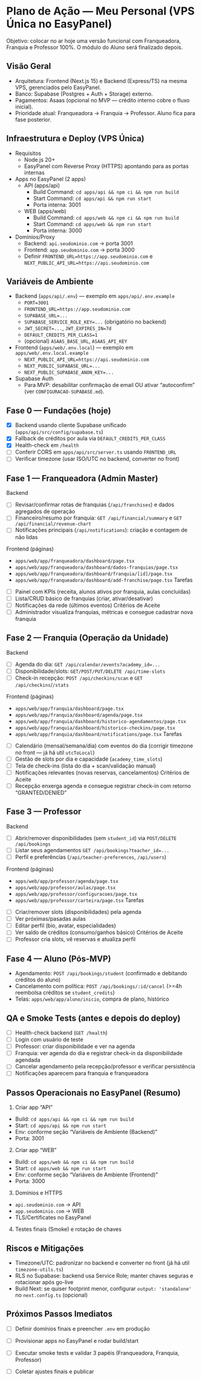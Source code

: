 # Plano de Ação — Meu Personal (VPS Única no EasyPanel)

Objetivo: colocar no ar hoje uma versão funcional com Franqueadora, Franquia e Professor 100%. O módulo do Aluno será finalizado depois.

## Visão Geral
- Arquitetura: Frontend (Next.js 15) e Backend (Express/TS) na mesma VPS, gerenciados pelo EasyPanel.
- Banco: Supabase (Postgres + Auth + Storage) externo.
- Pagamentos: Asaas (opcional no MVP — crédito interno cobre o fluxo inicial).
- Prioridade atual: Franqueadora → Franquia → Professor. Aluno fica para fase posterior.

## Infraestrutura e Deploy (VPS Única)
- Requisitos
  - Node.js 20+
  - EasyPanel com Reverse Proxy (HTTPS) apontando para as portas internas
- Apps no EasyPanel (2 apps)
  - API (apps/api)
    - Build Command: `cd apps/api && npm ci && npm run build`
    - Start Command: `cd apps/api && npm run start`
    - Porta interna: 3001
  - WEB (apps/web)
    - Build Command: `cd apps/web && npm ci && npm run build`
    - Start Command: `cd apps/web && npm run start`
    - Porta interna: 3000
- Domínios/Proxy
  - Backend: `api.seudominio.com` → porta 3001
  - Frontend: `app.seudominio.com` → porta 3000
  - Definir `FRONTEND_URL=https://app.seudominio.com` e `NEXT_PUBLIC_API_URL=https://api.seudominio.com`

## Variáveis de Ambiente
- Backend (`apps/api/.env`) — exemplo em `apps/api/.env.example`
  - `PORT=3001`
  - `FRONTEND_URL=https://app.seudominio.com`
  - `SUPABASE_URL=...`
  - `SUPABASE_SERVICE_ROLE_KEY=...` (obrigatório no backend)
  - `JWT_SECRET=...`, `JWT_EXPIRES_IN=7d`
  - `DEFAULT_CREDITS_PER_CLASS=1`
  - (opcional) `ASAAS_BASE_URL`, `ASAAS_API_KEY`
- Frontend (`apps/web/.env.local`) — exemplo em `apps/web/.env.local.example`
  - `NEXT_PUBLIC_API_URL=https://api.seudominio.com`
  - `NEXT_PUBLIC_SUPABASE_URL=...`
  - `NEXT_PUBLIC_SUPABASE_ANON_KEY=...`
- Supabase Auth
  - Para MVP: desabilitar confirmação de email OU ativar “autoconfirm” (ver `CONFIGURACAO-SUPABASE.md`).

## Fase 0 — Fundações (hoje)
- [x] Backend usando cliente Supabase unificado (`apps/api/src/config/supabase.ts`)
- [x] Fallback de créditos por aula via `DEFAULT_CREDITS_PER_CLASS`
- [x] Health-check em `/health`
- [ ] Conferir CORS em `apps/api/src/server.ts` usando `FRONTEND_URL`
- [ ] Verificar timezone (usar ISO/UTC no backend, converter no front)

## Fase 1 — Franqueadora (Admin Master)
Backend
- [ ] Revisar/confirmar rotas de franquias (`/api/franchises`) e dados agregados de operação
- [ ] Financeiro/resumo por franquia: `GET /api/financial/summary` e `GET /api/financial/revenue-chart`
- [ ] Notificações principais (`/api/notifications`): criação e contagem de não lidas

Frontend (páginas)
- `apps/web/app/franqueadora/dashboard/page.tsx`
- `apps/web/app/franqueadora/dashboard/dados-franquias/page.tsx`
- `apps/web/app/franqueadora/dashboard/franquia/[id]/page.tsx`
- `apps/web/app/franqueadora/dashboard/add-franchise/page.tsx`
Tarefas
- [ ] Painel com KPIs (receita, alunos ativos por franquia, aulas concluídas)
- [ ] Lista/CRUD básico de franquias (criar, ativar/desativar)
- [ ] Notificações da rede (últimos eventos)
Critérios de Aceite
- [ ] Administrador visualiza franquias, métricas e consegue cadastrar nova franquia

## Fase 2 — Franquia (Operação da Unidade)
Backend
- [ ] Agenda do dia: `GET /api/calendar/events?academy_id=...`
- [ ] Disponibilidade/slots: `GET/POST/PUT/DELETE /api/time-slots`
- [ ] Check-in recepção: `POST /api/checkins/scan` e `GET /api/checkins`/`/stats`

Frontend (páginas)
- `apps/web/app/franquia/dashboard/page.tsx`
- `apps/web/app/franquia/dashboard/agenda/page.tsx`
- `apps/web/app/franquia/dashboard/historico-agendamentos/page.tsx`
- `apps/web/app/franquia/dashboard/historico-checkins/page.tsx`
- `apps/web/app/franquia/dashboard/notifications/page.tsx`
Tarefas
- [ ] Calendário (mensal/semana/dia) com eventos do dia (corrigir timezone no front — já há util `utcToLocal`)
- [ ] Gestão de slots por dia e capacidade (`academy_time_slots`)
- [ ] Tela de check-ins (lista do dia + scan/validação manual)
- [ ] Notificações relevantes (novas reservas, cancelamentos)
Critérios de Aceite
- [ ] Recepção enxerga agenda e consegue registrar check-in com retorno “GRANTED/DENIED”

## Fase 3 — Professor
Backend
- [ ] Abrir/remover disponibilidades (sem `student_id`) via `POST/DELETE /api/bookings`
- [ ] Listar seus agendamentos `GET /api/bookings?teacher_id=...`
- [ ] Perfil e preferências (`/api/teacher-preferences`, `/api/users`)

Frontend (páginas)
- `apps/web/app/professor/agenda/page.tsx`
- `apps/web/app/professor/aulas/page.tsx`
- `apps/web/app/professor/configuracoes/page.tsx`
- `apps/web/app/professor/carteira/page.tsx`
Tarefas
- [ ] Criar/remover slots (disponibilidades) pela agenda
- [ ] Ver próximas/pasadas aulas
- [ ] Editar perfil (bio, avatar, especialidades)
- [ ] Ver saldo de créditos (consumo/ganhos básico)
Critérios de Aceite
- [ ] Professor cria slots, vê reservas e atualiza perfil

## Fase 4 — Aluno (Pós-MVP)
- Agendamento: `POST /api/bookings/student` (confirmado e debitando créditos do aluno)
- Cancelamento com política: `POST /api/bookings/:id/cancel` (>=4h reembolsa créditos se `student_credits`)
- Telas: `apps/web/app/aluno/inicio`, compra de plano, histórico

## QA e Smoke Tests (antes e depois do deploy)
- [ ] Health-check backend (`GET /health`)
- [ ] Login com usuário de teste
- [ ] Professor: criar disponibilidade e ver na agenda
- [ ] Franquia: ver agenda do dia e registrar check-in da disponibilidade agendada
- [ ] Cancelar agendamento pela recepção/professor e verificar persistência
- [ ] Notificações aparecem para franquia e franqueadora

## Passos Operacionais no EasyPanel (Resumo)
1) Criar app “API”
- Build: `cd apps/api && npm ci && npm run build`
- Start: `cd apps/api && npm run start`
- Env: conforme seção “Variáveis de Ambiente (Backend)”
- Porta: 3001
2) Criar app “WEB”
- Build: `cd apps/web && npm ci && npm run build`
- Start: `cd apps/web && npm run start`
- Env: conforme seção “Variáveis de Ambiente (Frontend)”
- Porta: 3000
3) Domínios e HTTPS
- `api.seudominio.com` → API
- `app.seudominio.com` → WEB
- TLS/Certificates no EasyPanel
4) Testes finais (Smoke) e rotação de chaves

## Riscos e Mitigações
- Timezone/UTC: padronizar no backend e converter no front (já há util `timezone-utils.ts`)
- RLS no Supabase: backend usa Service Role; manter chaves seguras e rotacionar após go-live
- Build Next: se quiser footprint menor, configurar `output: 'standalone'` no `next.config.ts` (opcional)

## Próximos Passos Imediatos
- [ ] Definir domínios finais e preencher `.env` em produção
- [ ] Provisionar apps no EasyPanel e rodar build/start
- [ ] Executar smoke tests e validar 3 papéis (Franqueadora, Franquia, Professor)
- [ ] Coletar ajustes finais e publicar

